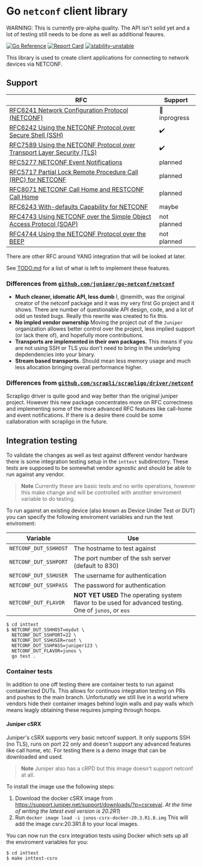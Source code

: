 # Go `netconf` client library

WARNING: This is currently pre-alpha quality.  The API isn't solid yet and a lot of testing still needs to be done as well as additional feaures.  

[![Go Reference](https://pkg.go.dev/badge/github.com/nemith/netconf.svg)](https://pkg.go.dev/github.com/nemith/netconf)
[![Report Card](https://goreportcard.com/badge/github.com/nemith/netconf)](https://goreportcard.com/report/github.com/nemith/netconf)
[![stability-unstable](https://img.shields.io/badge/stability-unstable-yellow.svg)](https://github.com/emersion/stability-badges#unstable)

This library is used to create client applications for connecting to network devices via NETCONF.

## Support

| RFC                                                                               | Support                   |
| --------------------------------------------------------------------------------- | ------------------------- |
| [RFC6241 Network Configuration Protocol (NETCONF)][RFC6241]                       | :construction: inprogress |
| [RFC6242 Using the NETCONF Protocol over Secure Shell (SSH)][RFC6242]             | :heavy_check_mark:        |
| [RFC7589 Using the NETCONF Protocol over Transport Layer Security (TLS)][RFC7589] | :heavy_check_mark:        |
| [RFC5277 NETCONF Event Notifications][RFC5277]                                    | planned                   |
| [RFC5717 Partial Lock Remote Procedure Call (RPC) for NETCONF][RFC5717]           | planned                   |
| [RFC8071 NETCONF Call Home and RESTCONF Call Home][RFC8071]                       | planned                   |
| [RFC6243 With-defaults Capability for NETCONF][RFC6243]                           | maybe                     |
| [RFC4743 Using NETCONF over the Simple Object Access Protocol (SOAP)][RFC4743]    | not planned               |
| [RFC4744 Using the NETCONF Protocol over the BEEP][RFC4744]                       | not planned               |

There are other RFC around YANG integration that will be looked at later.

[RFC4743]: https://www.rfc-editor.org/rfc/rfc4743.html
[RFC4744]: https://www.rfc-editor.org/rfc/rfc4744.html
[RFC5277]: https://www.rfc-editor.org/rfc/rfc5277.html
[RFC5717]: https://www.rfc-editor.org/rfc/rfc5717.html
[RFC6241]: https://www.rfc-editor.org/rfc/rfc6241.html
[RFC6242]: https://www.rfc-editor.org/rfc/rfc6242.html
[RFC6243]: https://www.rfc-editor.org/rfc/rfc6243.html
[RFC7589]: https://www.rfc-editor.org/rfc/rfc7589.html
[RFC8071]: https://www.rfc-editor.org/rfc/rfc8071.html

See [TODO.md](TODO.md) for a list of what is left to implement these features.

### Differences from [`github.com/juniper/go-netconf/netconf`](https://pkg.go.dev/github.com/Juniper/go-netconf)
* **Much cleaner, idomatic API, less dumb** I, @nemith, was the original creator of the netconf package and it was my very first Go project and it shows.  There are number of questionable API design, code, and a lot of odd un tested bugs.  Really this rewrite was created to fix this.
* **No impled vendor ownership** Moving the project out of the `Juniper` organization allowes better control over the project, less implied support (or lack there of), and hopefully more contributions.
* **Transports are implemented in their own packages.**  This means if you are not using SSH or TLS you don't need to bring in the underlying depdendencies into your binary.
* **Stream based transports.**  Should mean less memory usage and much less allocation bringing overall performance higher. 

### Differences from [`github.com/scrapli/scrapligo/driver/netconf`](https://pkg.go.dev/github.com/scrapli/scrapligo/driver/netconf)
Scrapligo driver is quite good and way better than the original juniper project.  However this new package concentrates more on RFC correctness and implementing some of the more advanced RFC features like call-home and event notifications.  If there is a desire there could be some callaboration with scrapligo in the future.

## Integration testing
To validate the changes as well as test against different vendor hardware there is some integration testing setup in the `inttest` subdirectory.   These tests are supposed to be somewhat vendor agnostic and should be able to run against any vendor.

> **Note**
> Currently these are basic tests and no write operations, however this make change and will be controlled with another enviroment variable to do testing.  

To run against an existing device (also known as Device Under Test or DUT) you can specify the following enviroment variables and run the test enviroment:

| Variable              | Use                                                  |
| --------------------- | ---------------------------------------------------- |
| `NETCONF_DUT_SSHHOST` | The hostname to test against                         |
| `NETCONF_DUT_SSHPORT` | The port number of the ssh server (default to 830)   |
| `NETCONF_DUT_SSHUSER` | The username for authentication                      |
| `NETCONF_DUT_SSHPASS` | The password for authentication                      |
| `NETCONF_DUT_FLAVOR`  | **NOT YET USED** The operating system flavor to be used for advanced testing.  One of `junos`, or `eos` |

```
$ cd inttest
$ NETCONF_DUT_SSHHOST=mydut \
  NETCONF_DUT_SSHPORT=22 \
  NETCONF_DUT_SSHUSER=root \
  NETCONF_DUT_SSHPASS=juniper123 \
  NETCONF_DUT_FLAVOR=junos \
  go test .
```

### Container tests
In addition to one off testing there are container tests to run against containerized DUTs.  This allows for continuos integration testing on PRs and pushes to the main branch.  Unfortunatly we still live in a world where vendors hide their container images behind login walls and pay walls which means leagly obtaining these requires jumping through hoops.

#### Juniper cSRX
Juniper's cSRX supports very basic netconf support.  It only supports SSH (no TLS), runs on port 22 only and doesn't support any advanced features like call home, etc.   For testing there is a demo image that can be downloaded and used.

> **Note**
> Juniper also has a cRPD but this image doesn't support netconf at all.

To install the image use the following steps:

1. Download the docker cSRX image from https://support.juniper.net/support/downloads/?p=csrxeval.  *At the time of writing the latest eval version is 20.2R1*)
2. Run `docker image load -i junos-csrx-docker-20.3.R1.8.img`  This will add the image csrx:20.3R1.8 to your local images.

You can now run the csrx integration tests using Docker which sets up all the enviroment variables for you:

```
$ cd inttest
$ make inttest-csrx
```
